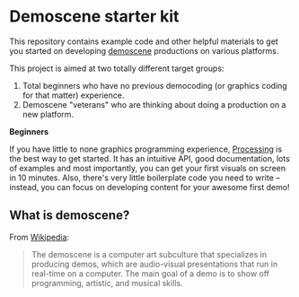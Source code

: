 # Demoscene starter kit

This repository contains example code and other helpful materials to get you started on developing [demoscene](http://en.wikipedia.org/wiki/Demoscene) productions on various platforms.

This project is aimed at two totally different target groups:

1. Total beginners who have no previous democoding (or graphics coding for that matter) experience.
2. Demoscene "veterans" who are thinking about doing a production on a new platform.  

**Beginners**

If you have little to none graphics programming experience, [Processing](processing/README.md) is the best way to get started. It has an intuitive API, good documentation, lots of examples and most importantly, you can get your first visuals on screen in 10 minutes. Also, there's very little boilerplate code you need to write – instead, you can focus on developing content for your awesome first demo!

## What is demoscene?

From [Wikipedia](http://en.wikipedia.org/wiki/Demoscene): 

> The demoscene is a computer art subculture that specializes in producing demos, which are audio-visual presentations that run in real-time on a computer. The main goal of a demo is to show off programming, artistic, and musical skills.
